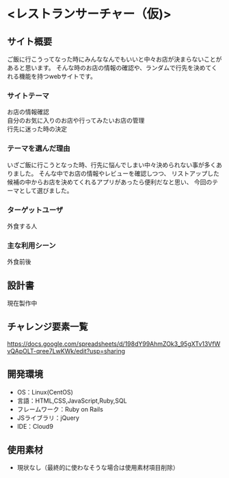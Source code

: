 # <レストランサーチャー（仮)>

## サイト概要
ご飯に行こうってなった時にみんななんでもいいと中々お店が決まらないことがあると思います。
そんな時のお店の情報の確認や、ランダムで行先を決めてくれる機能を持つwebサイトです。

### サイトテーマ
お店の情報確認</br>
自分のお気に入りのお店や行ってみたいお店の管理</br>
行先に迷った時の決定

### テーマを選んだ理由
いざご飯に行こうとなった時、行先に悩んでしまい中々決められない事が多くありました。
そんな中でお店の情報やレビューを確認しつつ、
リストアップした候補の中からお店を決めてくれるアプリがあったら便利だなと思い、
今回のテーマとして選びました。

### ターゲットユーザ
外食する人

### 主な利用シーン
外食前後

## 設計書
現在製作中

## チャレンジ要素一覧
https://docs.google.com/spreadsheets/d/198dY99AhmZOk3_95gXTv13VfWvQApOLT-qree7LwKWk/edit?usp=sharing

## 開発環境
- OS：Linux(CentOS)
- 言語：HTML,CSS,JavaScript,Ruby,SQL
- フレームワーク：Ruby on Rails
- JSライブラリ：jQuery
- IDE：Cloud9

## 使用素材
- 現状なし（最終的に使わなそうな場合は使用素材項目削除）
